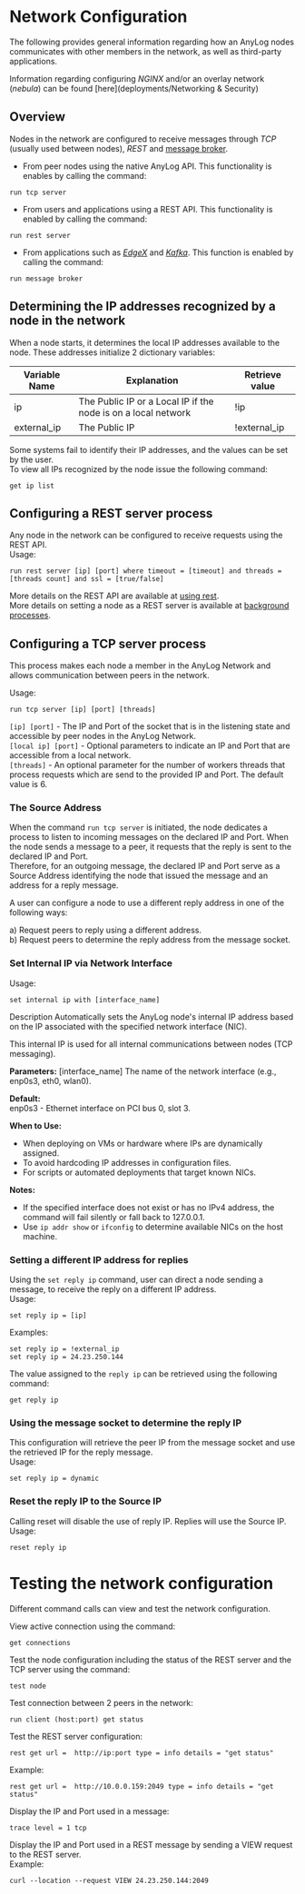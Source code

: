 # Network Configuration

The following provides general information regarding how an AnyLog nodes communicates with other members in the network, 
as well as third-party applications.

Information regarding configuring _NGINX_ and/or an overlay network (_nebula_) can be found [here](deployments/Networking & Security) 

## Overview

Nodes in the network are configured to receive messages through _TCP_ (usually used between nodes), _REST_ and [message broker](message%20broker.md). 

* From peer nodes using the native AnyLog API. This functionality is enables by calling the command: 
```anylog
run tcp server
```
* From users and applications using a REST API. This functionality is enabled by calling the command: 
```anylog
run rest server
```  
* From applications such as [_EdgeX_](using%20edgex.md) and [_Kafka_](using%20kafka.md).
This function is enabled by calling the command: 
```anylog
run message broker 
```

## Determining the IP addresses recognized by a node in the network

When a node starts, it determines the local IP addresses available to the node. These addresses initialize 2 dictionary variables:  

| Variable Name | Explanation   | Retrieve value |
| ------------- | ------------- | ------------- |
| ip            | The Public IP or a Local IP if the node is on a local network | !ip |
| external_ip   | The Public IP | !external_ip |


Some systems fail to identify their IP addresses, and the values can be set by the user.  
To view all IPs recognized by the node issue the following command:
```anylog
get ip list
```

## Configuring a REST server process
Any node in the network can be configured to receive requests using the REST API.  
Usage:
```anylog
run rest server [ip] [port] where timeout = [timeout] and threads = [threads count] and ssl = [true/false]
```

More details on the REST API are available at [using rest](using%20rest.md#using-rest).  
More details on setting a node as a REST server is available at [background processes](background%20processes.md#rest-requests).  

## Configuring a TCP server process
This process makes each node a member in the AnyLog Network and allows communication between peers in the network.  

Usage:
```anylog
run tcp server [ip] [port] [threads]
```
   
`[ip] [port]` - The IP and Port of the socket that is in the listening state and accessible by peer nodes in the AnyLog Network.   
`[local ip] [port]` - Optional parameters to indicate an IP and Port that are accessible from a local network.  
`[threads]` - An optional parameter for the number of workers threads that process requests which are send to the provided IP and Port. The default value is 6.
 

### The Source Address
When the command `run tcp server` is initiated, the node dedicates a process to listen to incoming messages on the declared IP and Port.
When the node sends a message to a peer, it requests that the reply is sent to the declared IP and Port.  
Therefore, for an outgoing message, the declared IP and Port serve as a Source Address identifying the node that issued the message and an address for a reply message.   
 
A user can configure a node to use a different reply address in one of the following ways:

a) Request peers to reply using a different address.  
b) Request peers to determine the reply address from the message socket.

### Set Internal IP via Network Interface

Usage:
```anylog
set internal ip with [interface_name]
```
Description
Automatically sets the AnyLog node's internal IP address based on the IP associated with the specified network interface (NIC).

This internal IP is used for all internal communications between nodes (TCP messaging).

**Parameters:**
[interface_name] The name of the network interface (e.g., enp0s3, eth0, wlan0).

**Default:**  
enp0s3 - Ethernet interface on PCI bus 0, slot 3.

**When to Use:**
* When deploying on VMs or hardware where IPs are dynamically assigned.
* To avoid hardcoding IP addresses in configuration files.
* For scripts or automated deployments that target known NICs.

**Notes:**
* If the specified interface does not exist or has no IPv4 address, the command will fail silently or fall back to 127.0.0.1.
* Use ```ip addr show``` or ```ifconfig``` to determine available NICs on the host machine.


### Setting a different IP address for replies 
Using the `set reply ip` command, user can direct a node sending a message, to receive the reply on a different IP address.    
Usage:
```anylog
set reply ip = [ip]
```

Examples:
```anylog
set reply ip = !external_ip
set reply ip = 24.23.250.144
```

The value assigned to the `reply ip` can be retrieved using the following command:
```anylog
get reply ip
```

### Using the message socket to determine the reply IP 
This configuration will retrieve the peer IP from the message socket and use the retrieved IP for the reply message.  
Usage:
```anylog
set reply ip = dynamic
```

### Reset the reply IP to the Source IP 
Calling reset will disable the use of reply IP. Replies will use the Source IP.  
Usage:
```anylog
reset reply ip
```


# Testing the network configuration

Different command calls can view and test the network configuration.  

View active connection using the command:
```anylog
get connections
```

Test the node configuration including the status of the REST server and the TCP server using the command:
```anylog
test node
```
 
Test connection between 2 peers in the network:
```anylog
run client (host:port) get status
```

Test the REST server configuration:
```anylog    
rest get url =  http://ip:port type = info details = "get status"
```  
Example:
```anylog
rest get url =  http://10.0.0.159:2049 type = info details = "get status"
```

Display the IP and Port used in a message:
```anylog
trace level = 1 tcp
```

Display the IP and Port used in a REST message by sending a VIEW request to the REST server.    
Example:
```anylog
curl --location --request VIEW 24.23.250.144:2049
```

